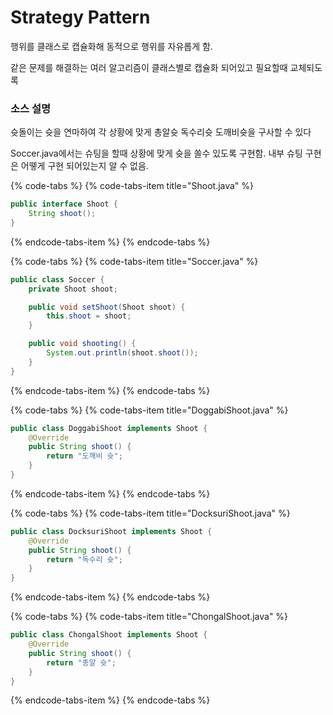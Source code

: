 # Strategy Pattern

행위를 클래스로 캡슐화해 동적으로 행위를 자유롭게 함.

같은 문제를 해결하는 여러 알고리즘이 클래스별로 캡슐화 되어있고 필요할때 교체되도록

### 소스 설명

슛돌이는 슛을 연마하여 각 상황에 맞게 총알슛 독수리슛 도깨비슛을 구사할 수 있다

Soccer.java에서는 슈팅을 할때 상황에 맞게 슛을 쏠수 있도록 구현함. 내부 슈팅 구현은 어뗗게 구현 되어있는지 알 수 없음.



{% code-tabs %}
{% code-tabs-item title="Shoot.java" %}
```java
public interface Shoot {
	String shoot();
}
```
{% endcode-tabs-item %}
{% endcode-tabs %}

{% code-tabs %}
{% code-tabs-item title="Soccer.java" %}
```java
public class Soccer {
	private Shoot shoot;

	public void setShoot(Shoot shoot) {
		this.shoot = shoot;
	}

	public void shooting() {
		System.out.println(shoot.shoot());
	}
}

```
{% endcode-tabs-item %}
{% endcode-tabs %}

{% code-tabs %}
{% code-tabs-item title="DoggabiShoot.java" %}
```java
public class DoggabiShoot implements Shoot {
	@Override
	public String shoot() {
		return "도깨비 슛";
	}
}
```
{% endcode-tabs-item %}
{% endcode-tabs %}

{% code-tabs %}
{% code-tabs-item title="DocksuriShoot.java" %}
```java
public class DocksuriShoot implements Shoot {
	@Override
	public String shoot() {
		return "독수리 슛";
	}
}
```
{% endcode-tabs-item %}
{% endcode-tabs %}

{% code-tabs %}
{% code-tabs-item title="ChongalShoot.java" %}
```java
public class ChongalShoot implements Shoot {
	@Override
	public String shoot() {
		return "총알 슛";
	}
}

```
{% endcode-tabs-item %}
{% endcode-tabs %}

